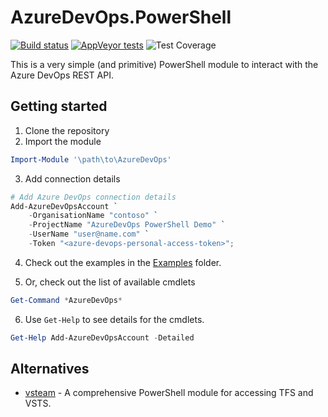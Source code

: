 # AzureDevOps.PowerShell

[![Build status](https://ci.appveyor.com/api/projects/status/30m115gw52ens456?svg=true)](https://ci.appveyor.com/project/seckin92/azuredevops-powershell)
[![AppVeyor tests](https://img.shields.io/appveyor/tests/seckin92/azuredevops-powershell.svg?compact_message=)](https://ci.appveyor.com/project/seckin92/azuredevops-powershell/build/tests)
![Test Coverage](https://img.shields.io/badge/coverage-33%25-red.svg?maxAge=60)


This is a very simple (and primitive) PowerShell module to interact with the Azure DevOps REST API.

## Getting started

1. Clone the repository
2. Import the module

```powershell
Import-Module '\path\to\AzureDevOps'
```

3. Add connection details

```powershell
# Add Azure DevOps connection details
Add-AzureDevOpsAccount `
    -OrganisationName "contoso" `
    -ProjectName "AzureDevOps PowerShell Demo" `
    -UserName "user@name.com" `
    -Token "<azure-devops-personal-access-token>";
```

4. Check out the examples in the [Examples](./Examples) folder.

5. Or, check out the list of available cmdlets

```powershell
Get-Command *AzureDevOps*
```

6. Use `Get-Help` to see details for the cmdlets.

```powershell
Get-Help Add-AzureDevOpsAccount -Detailed
```

## Alternatives

 * [vsteam](https://github.com/DarqueWarrior/vsteam) - A comprehensive PowerShell module for accessing TFS and VSTS.
